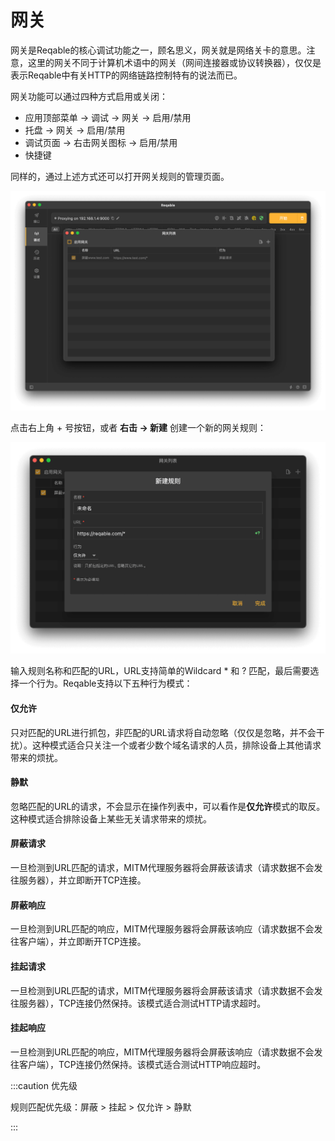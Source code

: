 # 网关

网关是Reqable的核心调试功能之一，顾名思义，网关就是网络关卡的意思。注意，这里的网关不同于计算机术语中的网关（网间连接器或协议转换器），仅仅是表示Reqable中有关HTTP的网络链路控制特有的说法而已。

网关功能可以通过四种方式启用或关闭：
- 应用顶部菜单 -> 调试 -> 网关 -> 启用/禁用
- 托盘 -> 网关 -> 启用/禁用
- 调试页面 -> 右击网关图标 -> 启用/禁用
- 快捷键

同样的，通过上述方式还可以打开网关规则的管理页面。

![](arts/gateway_01.png)

点击右上角 + 号按钮，或者 **右击 -> 新建** 创建一个新的网关规则：

![](arts/gateway_02.png)

输入规则名称和匹配的URL，URL支持简单的Wildcard * 和 ? 匹配，最后需要选择一个行为。Reqable支持以下五种行为模式：

#### 仅允许

只对匹配的URL进行抓包，非匹配的URL请求将自动忽略（仅仅是忽略，并不会干扰）。这种模式适合只关注一个或者少数个域名请求的人员，排除设备上其他请求带来的烦扰。

#### 静默

忽略匹配的URL的请求，不会显示在操作列表中，可以看作是**仅允许**模式的取反。这种模式适合排除设备上某些无关请求带来的烦扰。

#### 屏蔽请求

一旦检测到URL匹配的请求，MITM代理服务器将会屏蔽该请求（请求数据不会发往服务器），并立即断开TCP连接。

#### 屏蔽响应

一旦检测到URL匹配的响应，MITM代理服务器将会屏蔽该响应（请求数据不会发往客户端），并立即断开TCP连接。

#### 挂起请求

一旦检测到URL匹配的请求，MITM代理服务器将会屏蔽该请求（请求数据不会发往服务器），TCP连接仍然保持。该模式适合测试HTTP请求超时。

#### 挂起响应

一旦检测到URL匹配的响应，MITM代理服务器将会屏蔽该响应（请求数据不会发往客户端），TCP连接仍然保持。该模式适合测试HTTP响应超时。

:::caution 优先级

规则匹配优先级：屏蔽 > 挂起 > 仅允许 > 静默

:::